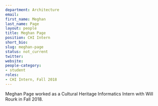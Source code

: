 ```yaml
---
department: Architecture
email:
first_name: Meghan
last_name: Page
layout: people
title: Meghan Page
position: CHI Intern
short_bio:
slug: meghan-page
status: not_current
twitter:
website:
people-category:
- student
roles:
- CHI Intern, Fall 2018
---
```


Meghan Page worked as a Cultural Heritage Informatics Intern with Will Rourk in Fall 2018.
